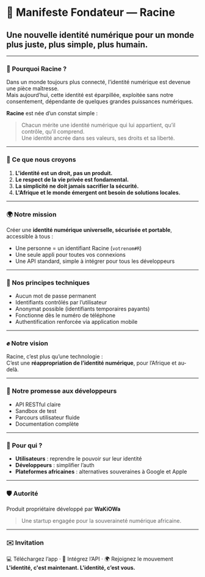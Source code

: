 # 📜 Manifeste Fondateur — Racine  
## Une nouvelle identité numérique pour un monde plus juste, plus simple, plus humain.

---

### 🌱 Pourquoi Racine ?

Dans un monde toujours plus connecté, l’identité numérique est devenue une pièce maîtresse.  
Mais aujourd’hui, cette identité est éparpillée, exploitée sans notre consentement, dépendante de quelques grandes puissances numériques.

**Racine** est née d’un constat simple :  
> Chacun mérite une identité numérique qui lui appartient, qu’il contrôle, qu’il comprend.  
> Une identité ancrée dans ses valeurs, ses droits et sa liberté.

---

### 🔐 Ce que nous croyons

1. **L'identité est un droit, pas un produit.**  
2. **Le respect de la vie privée est fondamental.**  
3. **La simplicité ne doit jamais sacrifier la sécurité.**  
4. **L'Afrique et le monde émergent ont besoin de solutions locales.**

---

### 🌍 Notre mission

Créer une **identité numérique universelle, sécurisée et portable**, accessible à tous :

- Une personne = un identifiant Racine (`votrenom#R`)
- Une seule appli pour toutes vos connexions
- Une API standard, simple à intégrer pour tous les développeurs

---

### 🧪 Nos principes techniques

- Aucun mot de passe permanent
- Identifiants contrôlés par l’utilisateur
- Anonymat possible (identifiants temporaires payants)
- Fonctionne dès le numéro de téléphone
- Authentification renforcée via application mobile

---

### ✊ Notre vision

Racine, c’est plus qu’une technologie :  
C’est une **réappropriation de l’identité numérique**, pour l’Afrique et au-delà.

---

### 🔧 Notre promesse aux développeurs

- API RESTful claire
- Sandbox de test
- Parcours utilisateur fluide
- Documentation complète

---

### 👥 Pour qui ?

- **Utilisateurs** : reprendre le pouvoir sur leur identité
- **Développeurs** : simplifier l’auth
- **Plateformes africaines** : alternatives souveraines à Google et Apple

---

### 🛡️ Autorité

Produit propriétaire développé par **WaKiOWa**  
> Une startup engagée pour la souveraineté numérique africaine.

---

### ✉️ Invitation

💻 Téléchargez l’app · 🔐 Intégrez l’API · 🌍 Rejoignez le mouvement  
**L'identité, c'est maintenant. L'identité, c’est vous.**

